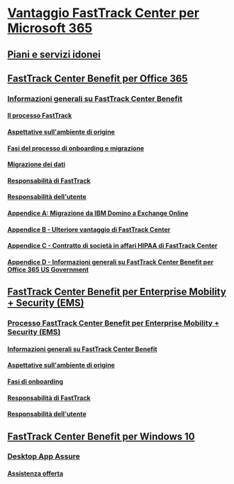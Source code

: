 # [Vantaggio FastTrack Center per Microsoft 365](M365-fasttrack-benefit-overview.md)
## [Piani e servizi idonei](M365-eligible-services-and-plans.md)
## [FastTrack Center Benefit per Office 365](O365-fasttrack-benefit-for-office-365.md)
### [Informazioni generali su FastTrack Center Benefit](O365-fasttrack-benefit-overview.md)
#### [Il processo FastTrack](O365-fasttrack-process.md)
#### [Aspettative sull'ambiente di origine](O365-source-environment-expectations.md)
#### [Fasi del processo di onboarding e migrazione](O365-onboarding-and-migration.md)
#### [Migrazione dei dati](O365-data-migration.md)
#### [Responsabilità di FastTrack](O365-fasttrack-responsibilities.md)
#### [Responsabilità dell'utente](O365-your-responsibilities.md)
#### [Appendice A: Migrazione da IBM Domino a Exchange Online](O365-from-ibm-domino-to-exchange-online.md)
#### [Appendice B - Ulteriore vantaggio di FastTrack Center](O365-fasttrack-additional-benefits.md)
#### [Appendice C - Contratto di società in affari HIPAA di FastTrack Center](O365-hipaa-business-associate-agreement.md)
#### [Appendice D - Informazioni generali su FastTrack Center Benefit per Office 365 US Government](US-Gov-appendix-overview.md)
## [FastTrack Center Benefit per Enterprise Mobility + Security (EMS)](EMS-fasttrack-benefit-for-EMS.md)
### [Processo FastTrack Center Benefit per Enterprise Mobility + Security (EMS)](EMS-fasttrack-process.md)
#### [Informazioni generali su FastTrack Center Benefit](EMS-fasttrack-benefit-overview.md)
#### [Aspettative sull'ambiente di origine](EMS-source-environment-expectations.md)
#### [Fasi di onboarding](EMS-onboarding-phases.md)
#### [Responsabilità di FastTrack](EMS-fasttrack-responsibilities.md)
#### [Responsabilità dell'utente](EMS-your-responsibilities.md)
## [FastTrack Center Benefit per Windows 10](Win-10-fasttrack-benefit-for-Windows-10.md)
### [Desktop App Assure](Win-10-desktop-app-assure.md)
#### [Assistenza offerta](Win-10-daa-assistance-offered.md)